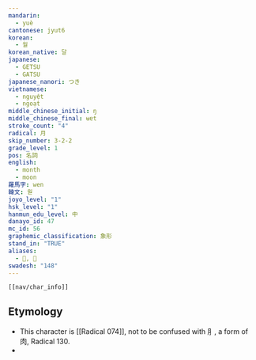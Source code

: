 ```yaml
---
mandarin:
  - yuè
cantonese: jyut6
korean:
  - 월
korean_native: 달
japanese:
  - GETSU
  - GATSU
japanese_nanori: つき
vietnamese:
  - nguyệt
  - ngoạt
middle_chinese_initial: ŋ
middle_chinese_final: ʉɐt
stroke_count: "4"
radical: 月
skip_number: 3-2-2
grade_level: 1
pos: 名詞
english:
  - month
  - moon
羅馬字: wen
韓文: 웓
joyo_level: "1"
hsk_level: "1"
hanmun_edu_level: 中
danayo_id: 47
mc_id: 56
graphemic_classification: 象形
stand_in: "TRUE"
aliases:
  - 𡇹, 𠥱
swadesh: "148"
---
```

```meta-bind-embed
[[nav/char_info]]
```
## Etymology
- This character is [[Radical 074]], not to be confused with ⺼, a form of 肉, Radical 130.
- 